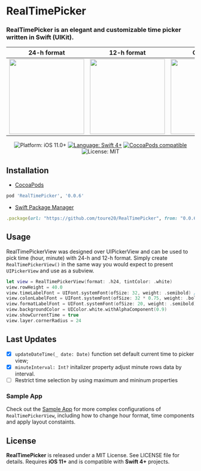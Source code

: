 # RealTimePicker

### RealTimePicker is an elegant and customizable time picker written in Swift (UIKit).

<!-- 
<p align="center">
    <img src="https://github.com/toure20/RealTimePicker/blob/master/Screenshots/hour_min_screen.png" width="35%" height="35%" alt="Screenshot Preview" />
</p> -->

| 24-h format | 12-h format | Customize | Example |
| --- | --- | --- | --- |
| <img width=200px src="https://github.com/toure20/RealTimePicker/blob/master/Screenshots/screen_cropped_1.png" /> | <img width=200px src=https://github.com/toure20/RealTimePicker/blob/master/Screenshots/screen_cropped_2.png /> | <img width=200px src=https://github.com/toure20/RealTimePicker/blob/master/Screenshots/screen_cropped_3.png /> | <img width=200px  src=https://github.com/toure20/RealTimePicker/blob/master/Screenshots/demo_1.gif /> |

<p align="center">
    <img src="https://img.shields.io/badge/Platform-iOS_11+-green.svg" alt="Platform: iOS 11.0+" />
    <a href="https://developer.apple.com/swift" target="_blank"><img src="https://img.shields.io/badge/Language-Swift_4-blueviolet.svg" alt="Language: Swift 4+" /></a>
    <a href="https://cocoapods.org/pods/RealTimePicker" target="_blank"><img src="https://img.shields.io/badge/CocoaPods-v1.0-red.svg" alt="CocoaPods compatible" /></a>
    <img src="https://img.shields.io/badge/License-MIT-green.svg" alt="License: MIT" />
</p>

## Installation

* <a href="https://guides.cocoapods.org/using/using-cocoapods.html" target="_blank">CocoaPods</a>

```ruby
pod 'RealTimePicker', '0.0.6'
```

* <a href="https://www.swift.org/package-manager">Swift Package Manager</a>

```ruby
.package(url: "https://github.com/toure20/RealTimePicker", from: "0.0.6")
```

## Usage

RealTimePickerView was designed over UIPickerView and can be used to pick time (hour, minute) with 24-h and 12-h format. Simply create `RealTimePickerView()` in the same way you would expect to present `UIPickerView` and use as a subview.

```swift
let view = RealTimePickerView(format: .h24, tintColor: .white)
view.rowHeight = 40.0
view.timeLabelFont = UIFont.systemFont(ofSize: 32, weight: .semibold) // default size is 44
view.colonLabelFont = UIFont.systemFont(ofSize: 32 * 0.75, weight: .bold) // default size
view.formatLabelFont = UIFont.systemFont(ofSize: 20, weight: .semibold) // default size is 24
view.backgroundColor = UIColor.white.withAlphaComponent(0.9)
view.showCurrentTime = true
view.layer.cornerRadius = 24
```
## Last Updates

- [x] `updateDateTime(_ date: Date)` function set default current time to picker view;
- [x] `minuteInterval: Int?` initalizer property adjust minute rows data by interval.
- [ ] Restrict time selection by using maximum and mininum properties

### Sample App

Check out the [Sample App](https://github.com/toure20/RealTimePicker/tree/master/RealTimePickerExamples) for more complex configurations of `RealTimePickerView`, including how to change hour format, time components and apply layout constaints.

## License

<b>RealTimePicker</b> is released under a MIT License. See LICENSE file for details. Requires **iOS 11+** and is compatible with **Swift 4+** projects.
